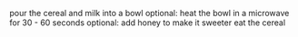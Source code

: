 pour the cereal and milk into a bowl
optional: heat the bowl in a microwave for 30 - 60 seconds
optional: add honey to make it sweeter
eat the cereal